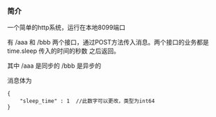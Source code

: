 ### 简介

一个简单的http系统，运行在本地8099端口

有  /aaa  和   /bbb  两个接口，通过POST方法传入消息。两个接口的业务都是time.sleep 传入的时间的秒数 之后返回。

其中  /aaa 是同步的   /bbb 是异步的

消息体为 

```
{
	"sleep_time" : 1  //此数字可以更改，类型为int64
}
```


